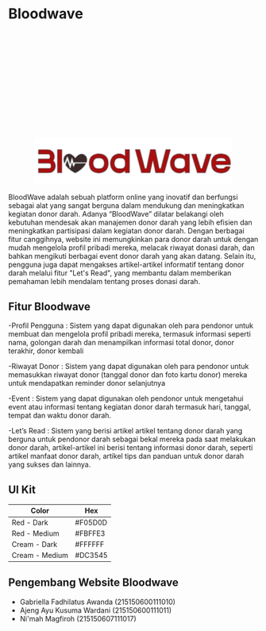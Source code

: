 # Bloodwave
<p align="center" style="padding-top: 100px; padding-bottom: 100px;">
  <a href="" target="_blank">
    <p align="center"><a href="" target="_blank"><img src="/public/img/logomerah.png" width="400" alt="Logo Bloodwave"></a></p>
  </a>
</p>

BloodWave adalah sebuah platform online yang inovatif dan berfungsi sebagai alat yang sangat berguna dalam mendukung dan meningkatkan kegiatan donor darah. Adanya “BloodWave” dilatar belakangi oleh kebutuhan mendesak akan manajemen donor darah yang lebih efisien dan meningkatkan partisipasi dalam kegiatan donor darah. Dengan berbagai fitur canggihnya, website ini memungkinkan para donor darah untuk dengan mudah mengelola profil pribadi mereka, melacak riwayat donasi darah, dan bahkan mengikuti berbagai event donor darah yang akan datang. Selain itu, pengguna juga dapat mengakses artikel-artikel informatif tentang donor darah melalui fitur "Let's Read", yang membantu dalam memberikan pemahaman lebih mendalam tentang proses donasi darah.

## Fitur Bloodwave
-Profil Pengguna : Sistem yang dapat digunakan oleh para pendonor untuk membuat dan mengelola profil pribadi mereka, termasuk informasi seperti nama, golongan darah dan menampilkan informasi total donor, donor terakhir, donor kembali

-Riwayat Donor : Sistem yang dapat digunakan oleh para pendonor untuk memasukkan riwayat donor (tanggal donor dan foto kartu donor) mereka untuk mendapatkan reminder donor selanjutnya

-Event : Sistem yang dapat digunakan oleh pendonor untuk mengetahui event atau informasi tentang kegiatan donor darah termasuk hari, tanggal, tempat dan waktu donor darah.

-Let’s Read : Sistem yang berisi artikel artikel tentang donor darah yang berguna untuk pendonor darah sebagai bekal mereka pada saat melakukan donor darah, artikel-artikel ini berisi tentang informasi donor darah, seperti artikel manfaat donor darah, artikel tips dan panduan untuk donor darah yang sukses dan lainnya.


## UI Kit
| Color         | Hex     |
| ---           | ---     |
| Red - Dark    | #F05D0D |
| Red - Medium  | #FBFFE3 |
| Cream - Dark  | #FFFFFF |
| Cream - Medium| #DC3545 |


## Pengembang Website Bloodwave
  - Gabriella Fadhilatus Awanda    (215150600111010)
  - Ajeng Ayu Kusuma Wardani       (215150600111011)
  - Ni'mah Magfiroh                (215150607111017)

